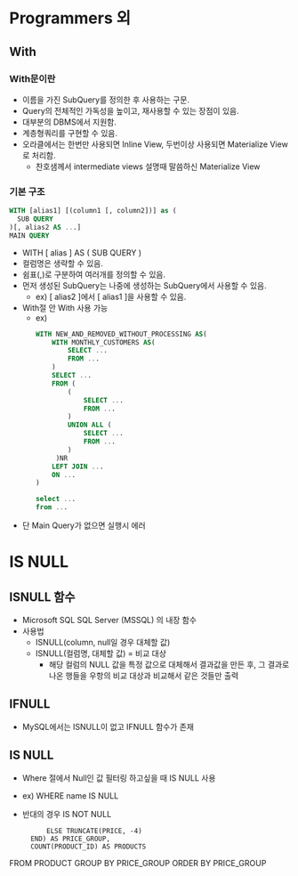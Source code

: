# Programmers 외
## With
### With문이란
- 이름을 가진 SubQuery를 정의한 후 사용하는 구문.
- Query의 전체적인 가독성을 높이고, 재사용할 수 있는 장점이 있음.
- 대부분의 DBMS에서 지원함.
- 계층형쿼리를 구현할 수 있음. 
- 오라클에서는 한번만 사용되면 Inline View, 두번이상 사용되면 Materialize View로 처리함.
  - 찬호샘께서 intermediate views 설명때 말씀하신 Materialize View
 
### 기본 구조
```sql
WITH [alias1] [(column1 [, column2])] as (
  SUB QUERY
)[, alias2 AS ...]
MAIN QUERY
```
- WITH [ alias ] AS ( SUB QUERY )
- 컬럼명은 생략할 수 있음.
- 쉼표(,)로 구분하여 여러개를 정의할 수 있음.
- 먼저 생성된 SubQuery는 나중에 생성하는 SubQuery에서 사용할 수 있음.
  - ex) [ alias2 ]에서 [ alias1 ]을 사용할 수 있음.
- With절 안 With 사용 가능
  - ex)
    ```sql
    WITH NEW_AND_REMOVED_WITHOUT_PROCESSING AS(
    	WITH MONTHLY_CUSTOMERS AS(
    	    SELECT ...
    	    FROM ...
    	)
    	SELECT ...
    	FROM (
    	    (
    	        SELECT ...
    	        FROM ...
    	    )
    	    UNION ALL (
    	        SELECT ...
    	        FROM ...
    	    )
    	 )NR
    	LEFT JOIN ...
    	ON ...
    )
    
    select ...
    from ...
    ```
- 단 Main Query가 없으면 실행시 에러
  

# IS NULL
## ISNULL 함수
- Microsoft SQL SQL Server (MSSQL) 의 내장 함수
- 사용법
  - ISNULL(column, null일 경우 대체할 값)
  - ISNULL(컬럼명, 대체할 값) = 비교 대상
    - 해당 컬럼의 NULL 값을 특정 값으로 대체해서 결과값을 만든 후, 그 결과로 나온 행들을 우항의 비교 대상과 비교해서 같은 것들만 출력

## IFNULL
- MySQL에서는 ISNULL이 없고 IFNULL 함수가 존재

## IS NULL
- Where 절에서 Null인 값 필터링 하고싶을 때 IS NULL 사용
- ex) WHERE name IS NULL
- 반대의 경우 IS NOT NULL


            ELSE TRUNCATE(PRICE, -4)
        END) AS PRICE_GROUP,
        COUNT(PRODUCT_ID) AS PRODUCTS
FROM PRODUCT
GROUP BY PRICE_GROUP
ORDER BY PRICE_GROUP
```
